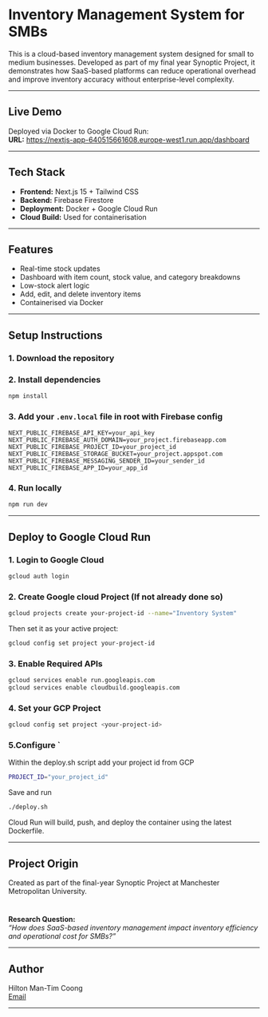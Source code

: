 # Inventory Management System for SMBs 

This is a cloud-based inventory management system designed for small to medium businesses. Developed as part of my final year Synoptic Project, it demonstrates how SaaS-based platforms can reduce operational overhead and improve inventory accuracy without enterprise-level complexity.

---

## Live Demo

Deployed via Docker to Google Cloud Run:  
**URL:** https://nextjs-app-640515661608.europe-west1.run.app/dashboard

---

## Tech Stack

- **Frontend:** Next.js 15  + Tailwind CSS
- **Backend:** Firebase Firestore 
- **Deployment:** Docker + Google Cloud Run
- **Cloud Build:** Used for containerisation
---

## Features

- Real-time stock updates
- Dashboard with item count, stock value, and category breakdowns
- Low-stock alert logic
- Add, edit, and delete inventory items
- Containerised via Docker 

---

## Setup Instructions

### 1. Download the repository


### 2. Install dependencies

```bash
npm install
```

### 3. Add your `.env.local` file in root with Firebase config

```env
NEXT_PUBLIC_FIREBASE_API_KEY=your_api_key
NEXT_PUBLIC_FIREBASE_AUTH_DOMAIN=your_project.firebaseapp.com
NEXT_PUBLIC_FIREBASE_PROJECT_ID=your_project_id
NEXT_PUBLIC_FIREBASE_STORAGE_BUCKET=your_project.appspot.com
NEXT_PUBLIC_FIREBASE_MESSAGING_SENDER_ID=your_sender_id
NEXT_PUBLIC_FIREBASE_APP_ID=your_app_id
```

### 4. Run locally

```bash
npm run dev
```

---

## Deploy to Google Cloud Run 

### 1. Login to Google Cloud 
```bash 
gcloud auth login
```

### 2. Create Google cloud Project (If not already done so)
```bash 
gcloud projects create your-project-id --name="Inventory System"
```
Then set it as your active project:
```bash
gcloud config set project your-project-id
```
### 3. Enable Required APIs
```bash
gcloud services enable run.googleapis.com
gcloud services enable cloudbuild.googleapis.com
```
### 4. Set your GCP Project
```bash
gcloud config set project <your-project-id>
```

### 5.Configure `
Within the deploy.sh script add your project id from GCP
```bash
PROJECT_ID="your_project_id"
```
Save and run 
```bash
./deploy.sh
```

Cloud Run will build, push, and deploy the container using the latest Dockerfile.

---

## Project Origin

Created as part of the final-year Synoptic Project at Manchester Metropolitan University.
#
**Research Question:**  
*“How does SaaS-based inventory management impact inventory efficiency and operational cost for SMBs?”*

---

## Author

Hilton Man-Tim Coong  
[Email](212428731@stu.mmu.ac.uk)

---

